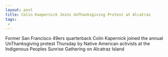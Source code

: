 ```yaml
---
layout: post
title: Colin Kaepernick Joins UnThanksgiving Protest at Alcatraz
tags:
 -
---
```

Former San Francisco 49ers quarterback Colin Kapernick joined the annual UnThanksgiving protest Thursday by Native American activists at the Indigenous Peoples Sunrise Gathering on Alcatraz Island
